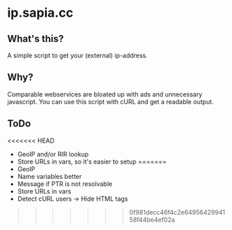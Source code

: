 # ip.sapia.cc
## What's this?
A simple script to get your (external) ip-address.
## Why?
Comparable webservices are bloated up with ads and unnecessary javascript. You can use this script with cURL and get a readable output.
## ToDo
<<<<<<< HEAD
- GeoIP and/or RIR lookup
- Store URLs in vars, so it's easier to setup
=======
- GeoIP
- Name variables better
- Message if PTR is not resolvable
- Store URLs in vars
- Detect cURL users -> Hide HTML tags
>>>>>>> 0f981decc46f4c2e6495642994158f44be4ef02a
